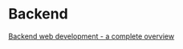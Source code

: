 # Backend

[Backend web development - a complete overview](https://www.youtube.com/watch?v=XBu54nfzxAQ\&ab\_channel=SuperSimpleDev)
